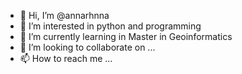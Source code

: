 - 👋 Hi, I’m @annarhnna
- 👀 I’m interested in python and programming
- 🌱 I’m currently learning in Master in Geoinformatics
- 💞️ I’m looking to collaborate on ...
- 📫 How to reach me ...

<!---
annarhnna/annarhnna is a ✨ special ✨ repository because its `README.md` (this file) appears on your GitHub profile.
You can click the Preview link to take a look at your changes.
--->
